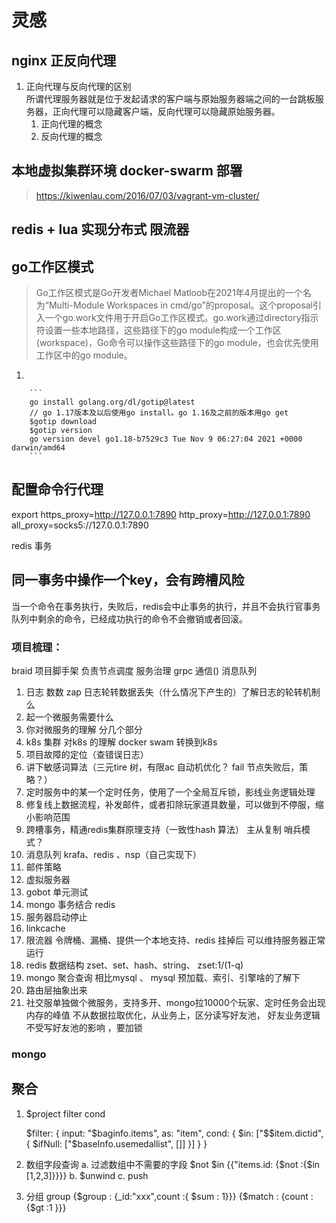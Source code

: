 # 灵感
## nginx 正反向代理  
1. 正向代理与反向代理的区别  
    所谓代理服务器就是位于发起请求的客户端与原始服务器端之间的一台跳板服务器，正向代理可以隐藏客户端，反向代理可以隐藏原始服务器。  
    1. 正向代理的概念  
    2. 反向代理的概念

    
   
## 本地虚拟集群环境 docker-swarm 部署
>https://kiwenlau.com/2016/07/03/vagrant-vm-cluster/

## redis + lua 实现分布式 限流器

## go工作区模式
> Go工作区模式是Go开发者Michael Matloob在2021年4月提出的一个名为“Multi-Module Workspaces in cmd/go”的proposal。这个proposal引入一个go.work文件用于开启Go工作区模式。go.work通过directory指示符设置一些本地路径，这些路径下的go module构成一个工作区(workspace)，Go命令可以操作这些路径下的go module，也会优先使用工作区中的go module。
1.   
        
        ```
        go install golang.org/dl/gotip@latest 
        // go 1.17版本及以后使用go install。go 1.16及之前的版本用go get
        $gotip download
        $gotip version
        go version devel go1.18-b7529c3 Tue Nov 9 06:27:04 2021 +0000 darwin/amd64
        ```
## 配置命令行代理
export https_proxy=http://127.0.0.1:7890 http_proxy=http://127.0.0.1:7890 all_proxy=socks5://127.0.0.1:7890

redis 事务
## 同一事务中操作一个key，会有跨槽风险

当一个命令在事务执行，失败后，redis会中止事务的执行，并且不会执行官事务队列中剩余的命令，已经成功执行的命令不会撤销或者回滚。 


### 项目梳理：
braid 项目脚手架 负责节点调度 服务治理 grpc 通信() 消息队列
1. 日志 数数 zap 日志轮转数据丢失（什么情况下产生的）了解日志的轮转机制么
2. 起一个微服务需要什么
3. 你对微服务的理解 分几个部分
4. k8s 集群 对k8s 的理解 docker swam 转换到k8s
5. 项目故障的定位（查错误日志）
6. 讲下敏感词算法（三元tire 树，有限ac 自动机优化？ fail 节点失败后，策略？）
7. 定时服务中的某一个定时任务，使用了一个全局互斥锁，影线业务逻辑处理 
8. 修复线上数据流程，补发邮件，或者扣除玩家道具数量，可以做到不停服，缩小影响范围
9. 跨槽事务，精通redis集群原理支持（一致性hash 算法） 主从复制 哨兵模式？ 
10. 消息队列 krafa、redis 、nsp（自己实现下）
11. 邮件策略
12. 虚拟服务器
13. gobot  单元测试 
14. mongo 事务结合 redis 
15. 服务器启动停止
16. linkcache
17. 限流器 令牌桶、漏桶、提供一个本地支持、redis 挂掉后 可以维持服务器正常运行
18. redis 数据结构 zset、set、hash、string、
  zset:1/(1-q)
19. mongo 聚合查询 相比mysql 、 mysql 预加载、索引、引擎啥的了解下
20. 路由层抽象出来
21. 社交服单独做个微服务，支持多开、mongo拉10000个玩家、定时任务会出现内存的峰值
    不从数据拉取优化，从业务上，区分读写好友池， 好友业务逻辑不受写好友池的影响 ，要加锁






### mongo

## 聚合
1.  $project filter cond  

    $filter: {
                    input: "$baginfo.items",
                    as: "item",
                    cond: {
                        $in: ["$$item.dictid", {
                            $ifNull: ["$baseInfo.usemedallist", []]
                        }]
                    }
                }
2. 数组字段查询
    a. 过滤数组中不需要的字段 $not $in
    {{"items.id:  {$not :{$in [1,2,3]}}}}
    b. $unwind
    c. push 
    
3. 分组
    group 
    {$group : {_id:"xxx",count :{ $sum : 1}}}
    {$match : {count : {$gt :1 }}}
